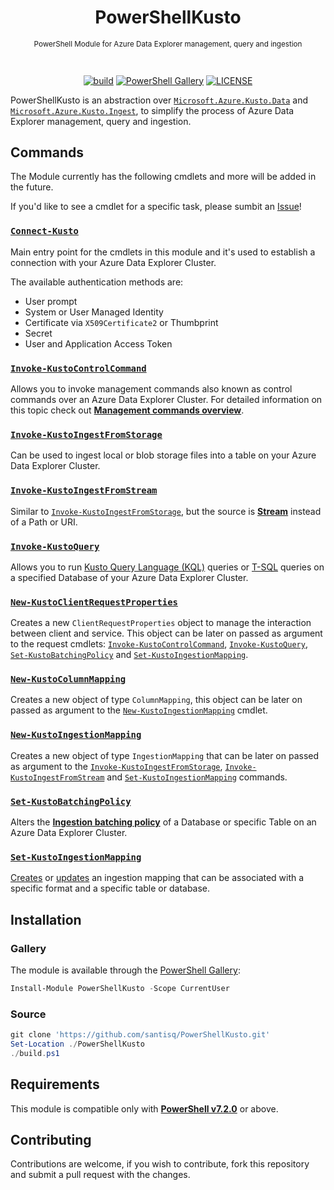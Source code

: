 <h1 align="center">PowerShellKusto</h1>

<div align="center">
<sub>

PowerShell Module for Azure Data Explorer management, query and ingestion

</sub>
<br/>

[![build][build_badge]][build_ref]
[![PowerShell Gallery][gallery_badge]][gallery_ref]
[![LICENSE][license_badge]][license_ref]

</div>

PowerShellKusto is an abstraction over [`Microsoft.Azure.Kusto.Data`][kustodata] and [`Microsoft.Azure.Kusto.Ingest`][kustoingest], to simplify the process of Azure Data Explorer management, query and ingestion.

## Commands

The Module currently has the following cmdlets and more will be added in the future.

If you'd like to see a cmdlet for a specific task, please sumbit an [Issue][newissue]!

### [`Connect-Kusto`](./docs/en-US/Connect-Kusto.md)

Main entry point for the cmdlets in this module and it's used to establish a connection with your Azure Data Explorer Cluster.

The available authentication methods are:

- User prompt
- System or User Managed Identity
- Certificate via `X509Certificate2` or Thumbprint
- Secret
- User and Application Access Token

### [`Invoke-KustoControlCommand`](./docs/en-US/Invoke-KustoControlCommand.md)

Allows you to invoke management commands also known as control commands over an Azure Data Explorer Cluster. For detailed information on this topic check out [__Management commands overview__](https://learn.microsoft.com/en-us/kusto/management/?view=microsoft-fabric).

### [`Invoke-KustoIngestFromStorage`](./docs/en-US/Invoke-KustoIngestFromStorage.md)

Can be used to ingest local or blob storage files into a table on your Azure Data Explorer Cluster.

### [`Invoke-KustoIngestFromStream`](./docs/en-US/Invoke-KustoIngestFromStream.md)

Similar to [`Invoke-KustoIngestFromStorage`](./docs/en-US/Invoke-KustoIngestFromStorage.md), but the source is
[__Stream__](https://learn.microsoft.com/en-us/dotnet/api/system.io.stream) instead of a Path or URI.

### [`Invoke-KustoQuery`](./docs/en-US/Invoke-KustoQuery.md)

Allows you to run
[Kusto Query Language (KQL)](https://learn.microsoft.com/en-us/kusto/query/?view=microsoft-fabric) queries or
[T-SQL](https://learn.microsoft.com/en-us/kusto/query/t-sql?view=microsoft-fabric) queries on a
specified Database of your Azure Data Explorer Cluster.

### [`New-KustoClientRequestProperties`](./docs/en-US/New-KustoClientRequestProperties.md)

Creates a new `ClientRequestProperties` object
to manage the interaction between client and service. This object can be later on passed as argument to the request cmdlets: [`Invoke-KustoControlCommand`](./docs/en-US/Invoke-KustoControlCommand.md), [`Invoke-KustoQuery`](./docs/en-US/Invoke-KustoQuery.md),
[`Set-KustoBatchingPolicy`](./docs/en-US/Set-KustoBatchingPolicy.md) and [`Set-KustoIngestionMapping`](./docs/en-US/Set-KustoIngestionMapping.md).

### [`New-KustoColumnMapping`](./docs/en-US/New-KustoColumnMapping.md)

Creates a new object of type `ColumnMapping`, this object can be later on passed as argument to the [`New-KustoIngestionMapping`](./docs/en-US/New-KustoIngestionMapping.md) cmdlet.

### [`New-KustoIngestionMapping`](./docs/en-US/New-KustoIngestionMapping.md)

Creates a new object of type `IngestionMapping` that can be later on passed as argument to the [`Invoke-KustoIngestFromStorage`](./docs/en-US/Invoke-KustoIngestFromStorage.md), [`Invoke-KustoIngestFromStream`](./docs/en-US/Invoke-KustoIngestFromStream.md) and [`Set-KustoIngestionMapping`](./docs/en-US/Set-KustoIngestionMapping.md) commands.

### [`Set-KustoBatchingPolicy`](./docs/en-US/Set-KustoBatchingPolicy.md)

Alters the [__Ingestion batching policy__](https://learn.microsoft.com/en-us/kusto/management/batching-policy?view=microsoft-fabric) of a Database or specific Table on an Azure Data Explorer Cluster.

### [`Set-KustoIngestionMapping`](./docs/en-US/Set-KustoIngestionMapping.md)

[Creates](https://learn.microsoft.com/en-us/kusto/management/create-ingestion-mapping-command?view=microsoft-fabric) or [updates](https://learn.microsoft.com/en-us/kusto/management/create-or-alter-ingestion-mapping-command?view=microsoft-fabric) an ingestion mapping that can be associated with a specific format and a specific table or database.

## Installation

### Gallery

The module is available through the [PowerShell Gallery][gallery_ref]:

```powershell
Install-Module PowerShellKusto -Scope CurrentUser
```

### Source

```powershell
git clone 'https://github.com/santisq/PowerShellKusto.git'
Set-Location ./PowerShellKusto
./build.ps1
```

## Requirements

This module is compatible only with [__PowerShell v7.2.0__][psgithub] or above.

## Contributing

Contributions are welcome, if you wish to contribute, fork this repository and submit a pull request with the changes.

[build_badge]: https://github.com/santisq/PowerShellKusto/actions/workflows/ci.yml/badge.svg
[build_ref]: https://github.com/santisq/PowerShellKusto/actions/workflows/ci.yml
[gallery_badge]: https://img.shields.io/powershellgallery/dt/PowerShellKusto?color=%23008FC7
[gallery_ref]: https://www.powershellgallery.com/packages/PowerShellKusto
[license_badge]: https://img.shields.io/github/license/santisq/PowerShellKusto
[license_ref]: https://github.com/santisq/PowerShellKusto/blob/main/LICENSE
[psgithub]: https://github.com/PowerShell/PowerShell
[kustodata]: https://www.nuget.org/packages/Microsoft.Azure.Kusto.Data/
[kustoingest]: https://www.nuget.org/packages/Microsoft.Azure.Kusto.Ingest/
[newissue]: https://github.com/santisq/PowerShellKusto/issues/new/choose
